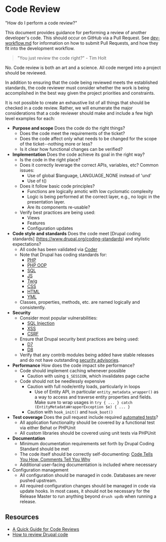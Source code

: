 # Code Review

"How do I perform a code review?"

This document provides guidance for performing a review of another developer's code. This should occur on GitHub via a Pull Request. See [dev-workflow.md](dev-workflow.md) for information on how to submit Pull Requests, and how they fit into the development workflow.

> "You just review the code right?" - Tim Holt

No. Code review is both an art and a science. All code merged into a project should be reviewed.

In addition to ensuring that the code being reviewed meets the established standards, the code reviewer must consider whether the work is being accomplished in the best way given the project priorities and constraints.

It is not possible to create an exhaustive list of all things that should be checked in a code review. Rather, we will enumerate the major considerations that a code reviewer should make and include a few high level examples for each:

* __Purpose and scope__ Does the code do the right things?
    * Does the code meet the requirements of the ticket?
    * Does the code affect only what needs to be changed for the
      scope of the ticket--nothing more or less?
    * Is it clear how functional changes can be verified?
* __Implementation__ Does the code achieve its goal in the right way?
    * Is the code in the right place?
    * Does it correctly leverage the correct APIs, variables, etc? Common issues:
        * Use of global $language, LANGUAGE_NONE instead of 'und'
        * Use of t()
    * Does it follow basic code principles?
        * Functions are logically amotic with low cyclomatic complexity
        * Logic is being performed at the correct layer, e.g., no logic in the presentation layer.
        * Are its components re-usable?
    * Verify best practices are being used:
        * Views
        * Features
        * Configuration updates
* __Code style and standards__ Does the code meet [Drupal coding standards]
  (https://www.drupal.org/coding-standards) and stylistic expectations?
    * All code has been validated via [Coder](https://www.drupal.org/project/coder)
    * Note that Drupal has coding standards for:
        * [PHP](https://www.drupal.org/coding-standards)
        * [PHP OOP](https://www.drupal.org/node/608152)
        * [SQL](https://www.drupal.org/node/2497)
        * [JS](https://www.drupal.org/node/172169)
        * [Twig](https://www.drupal.org/node/1823416)
        * [CSS](https://www.drupal.org/coding-standards/css)
        * [HTML](https://groups.drupal.org/node/6355)
        * [YML](https://www.drupal.org/coding-standards/config)
    * Classes, properties, methods, etc. are named logically and consistently.
* __Security__
    * Consider most popular vulnerabilities:
       * [SQL Injection](https://www.drupal.org/node/101495)
       * [XSS](https://docs.acquia.com/articles/introduction-cross-site-scripting-xss-and-drupal)
       * [CSRF](https://www.drupal.org/node/178896)
    * Ensure that Drupal security best practices are being used:
       * [D7](https://drupal.org/writing-secure-code)
       * [D8](https://www.drupal.org/node/2489544)
    * Verify that any contrib modules being added have stable releases and do not have outstanding [security advisories](https://www.drupal.org/security/contrib).
* __Performance__ How does the code impact site performance?
    * Code should implement caching whenever possible
        * Caution with using `$_SESSION`, which invalidates page cache
    * Code should not be needlessly expensive
        * Caution with full node/entity loads, particularly in loops
            * Use of Entity API, in particular `entity_metadata_wrapper()` as a way to
              access and traverse entity properties and fields. Make sure to wrap usages
              in `try { ... } catch (EntityMetadataWrapperException $e) { ... }`
        * Caution with `hook_init()` and `hook_boot()`
* __Test coverage__ Does the pull request include required [automated tests](readme/testing.md)?
    * All application functionality should be covered by a functional test via either Behat or PHPUnit
    * All custom libraries should be covered using unit tests via PHPUnit
* __Documentation__
    * Minimum documentation requirements set forth by Drupal Coding Standard should be met
    * The code itself should be correctly self-documenting: [Code Tells You How, Comments Tell You Why](http://blog.codinghorror.com/code-tells-you-how-comments-tell-you-why/)
    * Additional user-facing documentation is included where necessary
* Configuration management
    * All configuration should be managed in code. Databases are never pushed upstream.
    * All required configuration changes should be managed in code via update hooks. In most cases, it should not be necessary for the Release Master to run anything beyond `drush updb` when running a release.

## Resources

* [A Quick Guide for Code Reviews](https://www.lullabot.com/articles/a-quick-guide-for-code-reviews)
* [How to review Drupal code](http://colans.net/blog/how-review-drupal-code)
